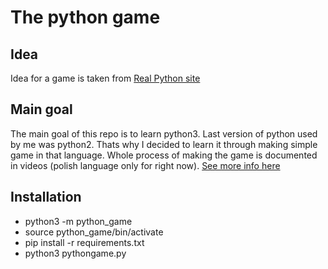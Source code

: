 # The python game

## Idea
 Idea for a game is taken from [Real Python site](https://realpython.com/pygame-a-primer/)

## Main goal
The main goal of this repo is to learn python3. Last version of python used by me was python2. Thats why I decided to learn it through making simple game in that language. Whole process of making the game is documented in videos (polish language only for right now). [See more info here](https://ggorecki.pl/stream)

## Installation 
* python3 -m python_game
* source python_game/bin/activate
* pip install -r requirements.txt
* python3 pythongame.py
